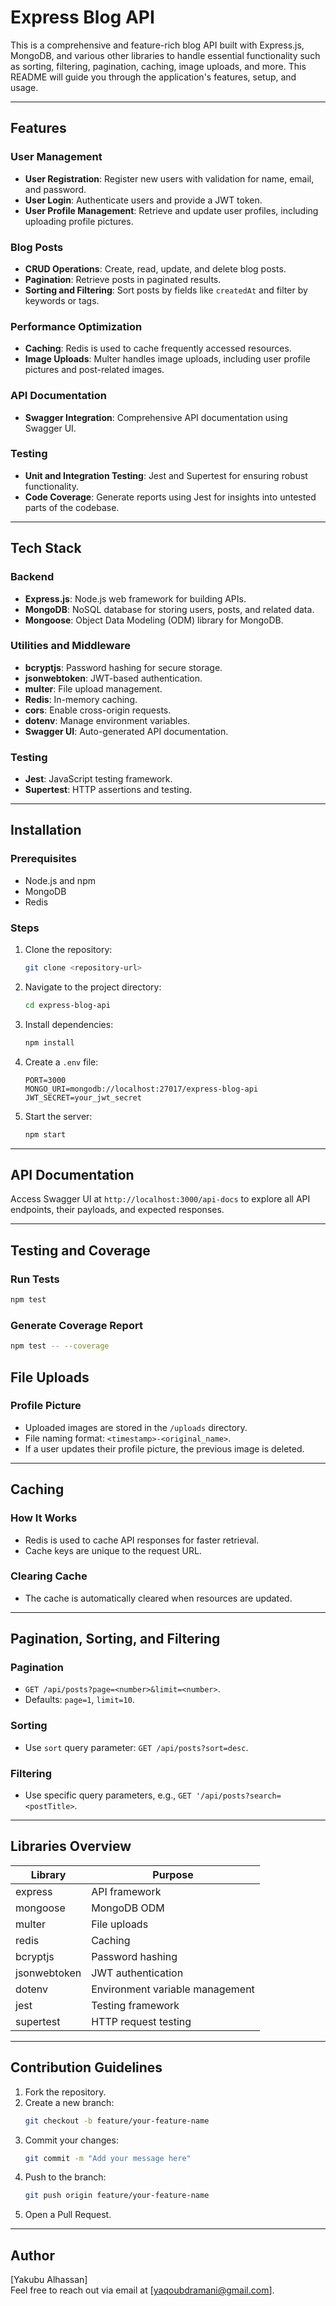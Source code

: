 # Express Blog API

This is a comprehensive and feature-rich blog API built with Express.js, MongoDB, and various other libraries to handle essential functionality such as sorting, filtering, pagination, caching, image uploads, and more. This README will guide you through the application's features, setup, and usage.

---

## Features

### User Management
- **User Registration**: Register new users with validation for name, email, and password.
- **User Login**: Authenticate users and provide a JWT token.
- **User Profile Management**: Retrieve and update user profiles, including uploading profile pictures.

### Blog Posts
- **CRUD Operations**: Create, read, update, and delete blog posts.
- **Pagination**: Retrieve posts in paginated results.
- **Sorting and Filtering**: Sort posts by fields like `createdAt` and filter by keywords or tags.

### Performance Optimization
- **Caching**: Redis is used to cache frequently accessed resources.
- **Image Uploads**: Multer handles image uploads, including user profile pictures and post-related images.

### API Documentation
- **Swagger Integration**: Comprehensive API documentation using Swagger UI.

### Testing
- **Unit and Integration Testing**: Jest and Supertest for ensuring robust functionality.
- **Code Coverage**: Generate reports using Jest for insights into untested parts of the codebase.

---

## Tech Stack

### Backend
- **Express.js**: Node.js web framework for building APIs.
- **MongoDB**: NoSQL database for storing users, posts, and related data.
- **Mongoose**: Object Data Modeling (ODM) library for MongoDB.

### Utilities and Middleware
- **bcryptjs**: Password hashing for secure storage.
- **jsonwebtoken**: JWT-based authentication.
- **multer**: File upload management.
- **Redis**: In-memory caching.
- **cors**: Enable cross-origin requests.
- **dotenv**: Manage environment variables.
- **Swagger UI**: Auto-generated API documentation.

### Testing
- **Jest**: JavaScript testing framework.
- **Supertest**: HTTP assertions and testing.

---

## Installation

### Prerequisites
- Node.js and npm
- MongoDB
- Redis

### Steps
1. Clone the repository:
   ```bash
   git clone <repository-url>
   ```

2. Navigate to the project directory:
   ```bash
   cd express-blog-api
   ```

3. Install dependencies:
   ```bash
   npm install
   ```

4. Create a `.env` file:
   ```plaintext
   PORT=3000
   MONGO_URI=mongodb://localhost:27017/express-blog-api
   JWT_SECRET=your_jwt_secret
   ```

5. Start the server:
   ```bash
   npm start
   ```

---

## API Documentation

Access Swagger UI at `http://localhost:3000/api-docs` to explore all API endpoints, their payloads, and expected responses.

---

## Testing and Coverage

### Run Tests
```bash
npm test
```

### Generate Coverage Report
```bash
npm test -- --coverage
```

## File Uploads

### Profile Picture
- Uploaded images are stored in the `/uploads` directory.
- File naming format: `<timestamp>-<original_name>`.
- If a user updates their profile picture, the previous image is deleted.

---

## Caching

### How It Works
- Redis is used to cache API responses for faster retrieval.
- Cache keys are unique to the request URL.

### Clearing Cache
- The cache is automatically cleared when resources are updated.

---

## Pagination, Sorting, and Filtering

### Pagination
- `GET /api/posts?page=<number>&limit=<number>`.
- Defaults: `page=1`, `limit=10`.

### Sorting
- Use `sort` query parameter: `GET /api/posts?sort=desc`.

### Filtering
- Use specific query parameters, e.g., `GET '/api/posts?search=<postTitle>`.

---

## Libraries Overview

| Library        | Purpose                          |
|----------------|----------------------------------|
| express        | API framework                   |
| mongoose       | MongoDB ODM                     |
| multer         | File uploads                    |
| redis          | Caching                         |
| bcryptjs       | Password hashing                |
| jsonwebtoken   | JWT authentication              |
| dotenv         | Environment variable management |
| jest           | Testing framework               |
| supertest      | HTTP request testing            |

---

## Contribution Guidelines
1. Fork the repository.
2. Create a new branch:
   ```bash
   git checkout -b feature/your-feature-name
   ```
3. Commit your changes:
   ```bash
   git commit -m "Add your message here"
   ```
4. Push to the branch:
   ```bash
   git push origin feature/your-feature-name
   ```
5. Open a Pull Request.

---

## Author
[Yakubu Alhassan]  
Feel free to reach out via email at [yaqoubdramani@gmail.com].
